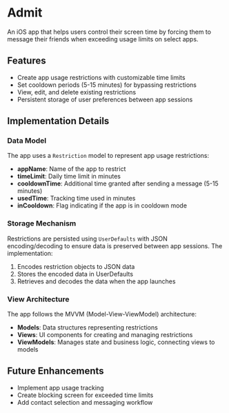 # Admit

An iOS app that helps users control their screen time by forcing them to message their friends when exceeding usage limits on select apps.

## Features

- Create app usage restrictions with customizable time limits
- Set cooldown periods (5-15 minutes) for bypassing restrictions
- View, edit, and delete existing restrictions
- Persistent storage of user preferences between app sessions

## Implementation Details

### Data Model

The app uses a `Restriction` model to represent app usage restrictions:

- **appName**: Name of the app to restrict
- **timeLimit**: Daily time limit in minutes
- **cooldownTime**: Additional time granted after sending a message (5-15 minutes)
- **usedTime**: Tracking time used in minutes
- **inCooldown**: Flag indicating if the app is in cooldown mode

### Storage Mechanism

Restrictions are persisted using `UserDefaults` with JSON encoding/decoding to ensure data is preserved between app sessions. The implementation:

1. Encodes restriction objects to JSON data
2. Stores the encoded data in UserDefaults
3. Retrieves and decodes the data when the app launches

### View Architecture

The app follows the MVVM (Model-View-ViewModel) architecture:

- **Models**: Data structures representing restrictions
- **Views**: UI components for creating and managing restrictions
- **ViewModels**: Manages state and business logic, connecting views to models

## Future Enhancements

- Implement app usage tracking
- Create blocking screen for exceeded time limits
- Add contact selection and messaging workflow
